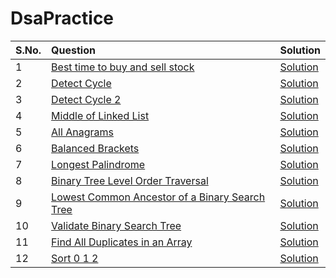 # DsaPractice

| S.No. | Question | Solution | 
|:------|:--------| :--------|
| 1     | [Best time to buy and sell stock]() | [Solution](https://github.com/sahiljawale54/DsaPractice/blob/main/Array/Best%20Time%20to%20Buy%20and%20Sell%20Stock.cpp)|
| 2    |[Detect Cycle]() | [Solution](https://github.com/sahiljawale54/DsaPractice/blob/main/Linked%20list/Linked%20List%20Cycle.cpp)|
|3  | [Detect Cycle 2]() | [Solution](https://github.com/sahiljawale54/DsaPractice/blob/main/Linked%20list/Linked%20List%20Cycle%20II.cpp) |
|4 |[Middle of Linked List]() |[Solution](https://github.com/sahiljawale54/DsaPractice/blob/main/Linked%20list/Middle%20of%20the%20Linked%20List.cpp) |
| 5|[All Anagrams]() |[Solution](https://github.com/sahiljawale54/DsaPractice/blob/main/Sliding%20Window/Find%20All%20Anagrams%20in%20a%20String.cpp) |
|6 |[Balanced Brackets]() |[Solution](https://github.com/sahiljawale54/DsaPractice/blob/main/Stack/Balanced%20Brackets.cpp) |
| 7|[Longest Palindrome]()|[Solution](https://github.com/sahiljawale54/DsaPractice/blob/main/String/Longest%20Palindrome.cpp) |
|8 |[Binary Tree Level Order Traversal]() | [Solution](https://github.com/sahiljawale54/DsaPractice/blob/main/Trees/Binary%20Tree%20Level%20Order%20Traversal.cpp) |
|9 |[Lowest Common Ancestor of a Binary Search Tree]() |[Solution](https://github.com/sahiljawale54/DsaPractice/blob/main/Trees/Lowest%20Common%20Ancestor%20of%20a%20Binary%20Search%20Tree.cpp) |
| 10  | [Validate Binary Search Tree]() | [Solution](https://github.com/sahiljawale54/DsaPractice/blob/main/Trees/Validate%20Binary%20Search%20Tree.cpp) |
|11| [Find All Duplicates in an Array](https://leetcode.com/problems/find-all-duplicates-in-an-array/description/) | [Solution](https://leetcode.com/problems/find-all-duplicates-in-an-array/description/) |
|12|[Sort 0 1 2 ](https://www.codingninjas.com/codestudio/problems/sort-0-1-2_631055?source=youtube&campaign=LoveBabbar_Codestudiovideo1&utm_source=youtube&utm_medium=affiliate&utm_campaign=LoveBabbar_Codestudiovideo1&leftPanelTab=0) | [Solution](https://github.com/sahiljawale54/DsaPractice/blob/main/Array/Sort%200%201%202.cpp) |
